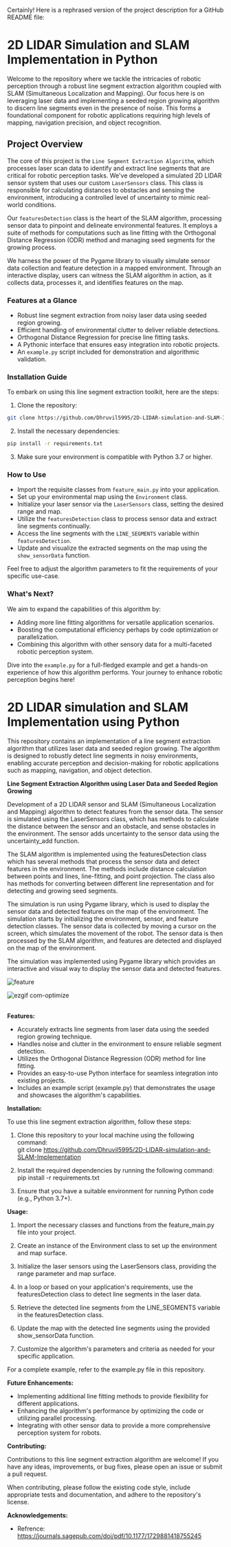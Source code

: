 Certainly! Here is a rephrased version of the project description for a GitHub README file:

# 2D LIDAR Simulation and SLAM Implementation in Python

Welcome to the repository where we tackle the intricacies of robotic perception through a robust line segment extraction algorithm coupled with SLAM (Simultaneous Localization and Mapping). Our focus here is on leveraging laser data and implementing a seeded region growing algorithm to discern line segments even in the presence of noise. This forms a foundational component for robotic applications requiring high levels of mapping, navigation precision, and object recognition.

## Project Overview

The core of this project is the `Line Segment Extraction Algorithm`, which processes laser scan data to identify and extract line segments that are critical for robotic perception tasks. We've developed a simulated 2D LIDAR sensor system that uses our custom `LaserSensors` class. This class is responsible for calculating distances to obstacles and sensing the environment, introducing a controlled level of uncertainty to mimic real-world conditions.

Our `featuresDetection` class is the heart of the SLAM algorithm, processing sensor data to pinpoint and delineate environmental features. It employs a suite of methods for computations such as line fitting with the Orthogonal Distance Regression (ODR) method and managing seed segments for the growing process.

We harness the power of the Pygame library to visually simulate sensor data collection and feature detection in a mapped environment. Through an interactive display, users can witness the SLAM algorithm in action, as it collects data, processes it, and identifies features on the map.

### Features at a Glance

- Robust line segment extraction from noisy laser data using seeded region growing.
- Efficient handling of environmental clutter to deliver reliable detections.
- Orthogonal Distance Regression for precise line fitting tasks.
- A Pythonic interface that ensures easy integration into robotic projects.
- An `example.py` script included for demonstration and algorithmic validation.

### Installation Guide

To embark on using this line segment extraction toolkit, here are the steps:

1. Clone the repository:
```bash
git clone https://github.com/Dhruvil5995/2D-LIDAR-simulation-and-SLAM-Implementation
```

2. Install the necessary dependencies:
```bash
pip install -r requirements.txt
```

3. Make sure your environment is compatible with Python 3.7 or higher.

### How to Use

- Import the requisite classes from `feature_main.py` into your application.
- Set up your environmental map using the `Environment` class.
- Initialize your laser sensor via the `LaserSensors` class, setting the desired range and map.
- Utilize the `featuresDetection` class to process sensor data and extract line segments continually.
- Access the line segments with the `LINE_SEGMENTS` variable within `featuresDetection`.
- Update and visualize the extracted segments on the map using the `show_sensorData` function.

Feel free to adjust the algorithm parameters to fit the requirements of your specific use-case.

### What's Next?

We aim to expand the capabilities of this algorithm by:

- Adding more line fitting algorithms for versatile application scenarios.
- Boosting the computational efficiency perhaps by code optimization or parallelization.
- Combining this algorithm with other sensory data for a multi-faceted robotic perception system.

Dive into the `example.py` for a full-fledged example and get a hands-on experience of how this algorithm performs. Your journey to enhance robotic perception begins here!



























# 2D LIDAR simulation and SLAM Implementation using Python<br>
This repository contains an implementation of a line segment extraction algorithm that utilizes laser data and seeded region growing. The algorithm is designed to robustly detect line segments in noisy environments, enabling accurate perception and decision-making for robotic applications such as mapping, navigation, and object detection.<br>


**Line Segment Extraction Algorithm using Laser Data and Seeded Region Growing**<br>



Development of a 2D LIDAR sensor and SLAM (Simultaneous Localization and Mapping) algorithm to detect features from the sensor data. The sensor is simulated using the LaserSensors class, which has methods to calculate the distance between the sensor and an obstacle, and sense obstacles in the environment. The sensor adds uncertainty to the sensor data using the uncertainty_add function. <br>

The SLAM algorithm is implemented using the featuresDetection class which has several methods that process the sensor data and detect features in the environment. The methods include distance calculation between points and lines, line-fitting, and point projection. The class also has methods for converting between different line representation and for detecting and growing seed segments. <br>

The simulation is run using Pygame library, which is used to display the sensor data and detected features on the map of the environment. The simulation starts by initializing the environment, sensor, and feature detection classes. The sensor data is collected by moving a cursor on the screen, which simulates the movement of the robot. The sensor data is then processed by the SLAM algorithm, and features are detected and displayed on the map of the environment. <br>

The simulation was implemented using Pygame library which provides an interactive and visual way to display the sensor data and detected features. <br>

![feature](https://user-images.githubusercontent.com/85798077/213577668-76031d64-2ef1-4a42-8c25-2a74839d03f5.png)<br>


![ezgif com-optimize](https://user-images.githubusercontent.com/85798077/229351322-a78ef329-0bfb-45ca-a803-5bc1e7874be4.gif)<br><br>

**Features:**

- Accurately extracts line segments from laser data using the seeded region growing technique.<br>
- Handles noise and clutter in the environment to ensure reliable segment detection.<br>
- Utilizes the Orthogonal Distance Regression (ODR) method for line fitting.<br>
- Provides an easy-to-use Python interface for seamless integration into existing projects.<br>
- Includes an example script (example.py) that demonstrates the usage and showcases the algorithm's capabilities.<br>

**Installation:**<br>

To use this line segment extraction algorithm, follow these steps:<br>

1. Clone this repository to your local machine using the following command:<br>
   git clone https://github.com/Dhruvil5995/2D-LIDAR-simulation-and-SLAM-Implementation<br>

2. Install the required dependencies by running the following command:<br>
   pip install -r requirements.txt<br>

3. Ensure that you have a suitable environment for running Python code (e.g., Python 3.7+).<br>

**Usage:**<br>

1. Import the necessary classes and functions from the feature_main.py file into your project.<br>

2. Create an instance of the Environment class to set up the environment and map surface.<br>

3. Initialize the laser sensors using the LaserSensors class, providing the range parameter and map surface.<br>

4. In a loop or based on your application's requirements, use the featuresDetection class to detect line segments in the laser data.<br>

5. Retrieve the detected line segments from the LINE_SEGMENTS variable in the featuresDetection class.<br>

6. Update the map with the detected line segments using the provided show_sensorData function.<br>

7. Customize the algorithm's parameters and criteria as needed for your specific application.<br>

For a complete example, refer to the example.py file in this repository.<br>



**Future Enhancements:**<br>

- Implementing additional line fitting methods to provide flexibility for different applications.<br>
- Enhancing the algorithm's performance by optimizing the code or utilizing parallel processing.<br>
- Integrating with other sensor data to provide a more comprehensive perception system for robots.<br>

**Contributing:**<br>

Contributions to this line segment extraction algorithm are welcome! If you have any ideas, improvements, or bug fixes, please open an issue or submit a pull request.<br>

When contributing, please follow the existing code style, include appropriate tests and documentation, and adhere to the repository's license.<br>



**Acknowledgements:**<br>

- Refrence: https://journals.sagepub.com/doi/pdf/10.1177/1729881418755245 <br>




